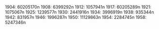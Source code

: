 1904: 60205170n
1908: 6399292n
1912: 1057941n
1917: 60205289n
1921: 1075067n
1925: 1239577n
1930: 2441916n
1934: 3996919n
1938: 935344n
1942: 831957n
1946: 1996287n
1950: 11129863n
1954: 2284745n
1958: 5247346n
